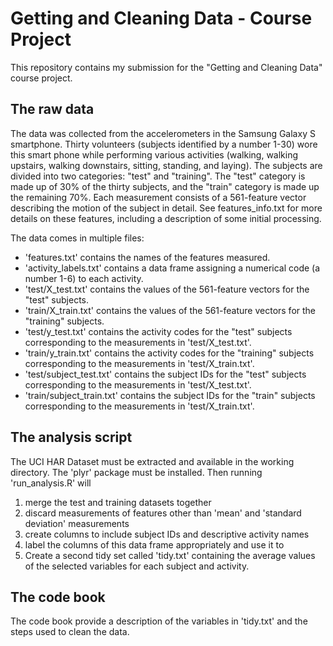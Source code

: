 # Getting and Cleaning Data - Course Project

This repository contains my submission for the "Getting and Cleaning Data" course project.

## The raw data 

The data was collected from the accelerometers in the Samsung Galaxy S smartphone. Thirty volunteers (subjects identified by a number 1-30) wore this smart phone while performing various activities (walking, walking upstairs, walking downstairs, sitting, standing, and laying). The subjects are divided into two categories: "test" and "training". The "test" category is made up of 30% of the thirty subjects, and the "train" category is made up the remaining 70%. Each measurement consists of a 561-feature vector describing the motion of the subject in detail. See features_info.txt for more details on these features, including a description of some initial processing.

The data comes in multiple files:

* 'features.txt' contains the names of the features measured.
* 'activity_labels.txt' contains a data frame assigning a numerical code (a number 1-6) to each activity.
* 'test/X_test.txt' contains the values of the 561-feature vectors for the "test" subjects.
* 'train/X_train.txt' contains the values of the 561-feature vectors for the "training" subjects.
* 'test/y_test.txt' contains the activity codes for the "test" subjects corresponding to the measurements in 'test/X_test.txt'.
* 'train/y_train.txt' contains the activity codes for the "training" subjects corresponding to the measurements in 'test/X_train.txt'.
* 'test/subject_test.txt' contains the subject IDs for the "test" subjects corresponding to the measurements in 'test/X_test.txt'.
* 'train/subject_train.txt' contains the subject IDs for the "train" subjects corresponding to the measurements in 'test/X_train.txt'.

## The analysis script

The UCI HAR Dataset must be extracted and available in the working directory. The 'plyr' package must be installed. Then running 'run_analysis.R' will 

1. merge the test and training datasets together
2. discard measurements of features other than 'mean' and 'standard deviation' measurements
3. create columns to include subject IDs and descriptive activity names
4. label the columns of this data frame appropriately and use it to
5. Create a second tidy set called 'tidy.txt' containing the average values of the selected variables for each subject and activity.

## The code book

The code book provide a description of the variables in 'tidy.txt' and the steps used to clean the data. 
